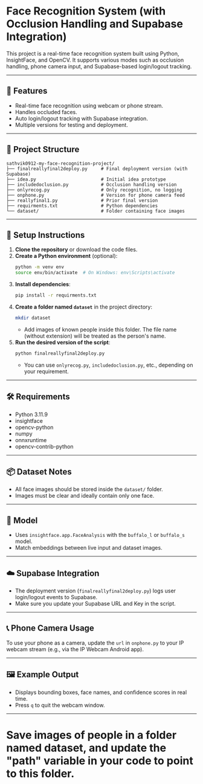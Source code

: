 # Face Recognition System (with Occlusion Handling and Supabase Integration)

This project is a real-time face recognition system built using Python, InsightFace, and OpenCV. It supports various modes such as occlusion handling, phone camera input, and Supabase-based login/logout tracking.

---

## 🔧 Features

- Real-time face recognition using webcam or phone stream.
- Handles occluded faces.
- Auto login/logout tracking with Supabase integration.
- Multiple versions for testing and deployment.

---

## 📁 Project Structure

```
sathvik0912-my-face-recognition-project/
├── finalreallyfinal2deploy.py     # Final deployment version (with Supabase)
├── idea.py                        # Initial idea prototype
├── includedoclusion.py            # Occlusion handling version
├── onlyrecog.py                   # Only recognition, no logging
├── onphone.py                     # Version for phone camera feed
├── reallyfinal1.py                # Prior final version
├── requirments.txt                # Python dependencies
└── dataset/                       # Folder containing face images
```

---

## 🚀 Setup Instructions

1. **Clone the repository** or download the code files.
2. **Create a Python environment** (optional):
   ```bash
   python -m venv env
   source env/bin/activate  # On Windows: env\Scripts\activate
   ```
3. **Install dependencies**:
   ```bash
   pip install -r requirments.txt
   ```
4. **Create a folder named `dataset`** in the project directory:
   ```bash
   mkdir dataset
   ```
   - Add images of known people inside this folder. The file name (without extension) will be treated as the person's name.
5. **Run the desired version of the script**:
   ```bash
   python finalreallyfinal2deploy.py
   ```
   - You can use `onlyrecog.py`, `includedoclusion.py`, etc., depending on your requirement.

---

## 🛠️ Requirements

- Python 3.11.9
- insightface
- opencv-python
- numpy
- onnxruntime
- opencv-contrib-python

---

## 📦 Dataset Notes

- All face images should be stored inside the `dataset/` folder.
- Images must be clear and ideally contain only one face.

---

## 🧠 Model

- Uses `insightface.app.FaceAnalysis` with the `buffalo_l` or `buffalo_s` model.
- Match embeddings between live input and dataset images.

---

## ☁️ Supabase Integration

- The deployment version (`finalreallyfinal2deploy.py`) logs user login/logout events to Supabase.
- Make sure you update your Supabase URL and Key in the script.

---

## 📞 Phone Camera Usage

To use your phone as a camera, update the `url` in `onphone.py` to your IP webcam stream (e.g., via the IP Webcam Android app).

---

## 🖼️ Example Output

- Displays bounding boxes, face names, and confidence scores in real time.
- Press `q` to quit the webcam window.

---
#  Save images of people in a folder named dataset, and update the "path" variable in your code to point to this folder.
